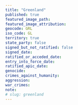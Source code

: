 ```yaml
---
title: "Greenland"
published: true
featured_image_path:
featured_image_attribution:
geocode: GRL
iso_code: GL
territory: true
state_party: false
signed_but_not_ratified: false
signed_date:
ratified_or_acceded_date:
entry_into_force_date:
ratified_apic_date:
genocide:
crimes_against_humanity:
aggression:
war_crimes:
note:
# slug: greenland
---
```

